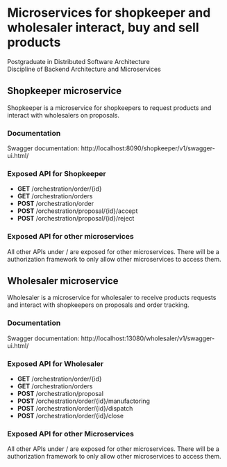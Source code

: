 # Microservices for shopkeeper and wholesaler interact, buy and sell products

Postgraduate in Distributed Software Architecture<br />
Discipline of Backend Architecture and Microservices

## Shopkeeper microservice

Shopkeeper is a microservice for shopkeepers to request products and interact with wholesalers on proposals.

### Documentation
Swagger documentation: http://localhost:8090/shopkeeper/v1/swagger-ui.html/

### Exposed API for Shopkeeper
* **GET** /orchestration/order/{id}
* **GET** /orchestration/orders
* **POST** /orchestration/order
* **POST** /orchestration/proposal/{id}/accept
* **POST** /orchestration/proposal/{id}/reject

### Exposed API for other microservices
All other APIs under / are exposed for other microservices. There will be a authorization framework to only allow other microservices to access them.

## Wholesaler microservice
Wholesaler is a microservice for wholesaler to receive products requests and interact with shopkeepers on proposals and order tracking.

### Documentation
Swagger documentation: http://localhost:13080/wholesaler/v1/swagger-ui.html/

### Exposed API for Wholesaler
* **GET** /orchestration/order/{id}
* **GET** /orchestration/orders
* **POST** /orchestration/proposal
* **POST** /orchestration/order/{id}/manufactoring
* **POST** /orchestration/order/{id}/dispatch
* **POST** /orchestration/order/{id}/close

### Exposed API for other Microservices
All other APIs under / are exposed for other microservices. There will be a authorization framework to only allow other microservices to access them.
